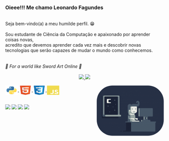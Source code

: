### **Oieee!!! Me chamo Leonardo Fagundes**
<br>
Seja bem-vindo(a) a meu humilde perfil. 😁<br><br>
Sou estudante de Ciência da Computação e apaixonado por aprender coisas novas,<br>
acredito que devemos aprender cada vez mais e descobrir novas tecnologias que serão capazes de mudar o mundo como conhecemos.<br><br><br>
<i>🔰 For a world like Sword Art Online 🔰</i>
<br><br>


<div align="center">
  <a href="https://github.com/leoFagundes">
  <img height="161em" src="https://github-readme-stats.vercel.app/api?username=leoFagundes&show_icons=true&theme=cobalt&include_all_commits=true&count_private=true"/>
  <img height="161em" src="https://github-readme-stats.vercel.app/api/top-langs/?username=leoFagundes&layout=compact&langs_count=7&theme=cobalt"/>
</div>
<div style="display: inline_block"><br>
  <img align="center" alt="Leo-Python" height="30" width="40" src="https://raw.githubusercontent.com/devicons/devicon/master/icons/python/python-original.svg">
  <img align="center" alt="Leo-HTML" height="30" width="40" src="https://raw.githubusercontent.com/devicons/devicon/master/icons/html5/html5-original.svg">
  <img align="center" alt="Leo-CSS" height="30" width="40" src="https://raw.githubusercontent.com/devicons/devicon/master/icons/css3/css3-original.svg">
  <img align="center" alt="Leo-Js" height="30" width="40" src="https://raw.githubusercontent.com/devicons/devicon/master/icons/javascript/javascript-plain.svg">
  <img align="right" alt="Leo-code" height="160" style="border-radius:50px;" src="code.gif">
</div>
  

##


<div> 
  <a href="https://www.instagram.com/leo.fagundes.50/" target="_blank"><img src="https://img.shields.io/badge/-Instagram-%23E4405F?style=for-the-badge&logo=instagram&logoColor=white" target="_blank"></a>
  <a href = "mailto:leofagundes2015@gmail.com"><img src="https://img.shields.io/badge/-Gmail-%23333?style=for-the-badge&logo=gmail&logoColor=white" target="_blank"></a>
  <a href="https://www.linkedin.com/in/leonardo-fagundes-5a348a248/" target="_blank"><img src="https://img.shields.io/badge/-LinkedIn-%230077B5?style=for-the-badge&logo=linkedin&logoColor=white" target="_blank"></a> 
  <a href="https://github.com/leoFagundes" target="_blank"><img src="https://img.shields.io/badge/GitHub-100000?style=for-the-badge&logo=github&logoColor=white" target="_blank"></a>
</div>
